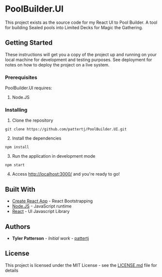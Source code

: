 # PoolBuilder.UI

This project exists as the source code for my React UI to Pool Builder. A tool for building Sealed pools into Limited Decks for Magic the Gathering.

## Getting Started

These instructions will get you a copy of the project up and running on your local machine for development and testing purposes. See deployment for notes on how to deploy the project on a live system.

### Prerequisites

PoolBuilder.UI requires:

1. Node.JS

### Installing

1. Clone the repository
```
git clone https://github.com/pattertj/PoolBuilder.UI.git
```

2. Install the dependencies
```
npm install
```

3. Run the application in development mode 
```
npm start
```

4. Access [http://localhost:3000/](http://localhost:3000) and you're ready to go!

## Built With

* [Create React App](https://github.com/facebookincubator/create-react-app) - React Bootstrapping
* [Node.JS](https://nodejs.org/en/) - JavaScript runtime
* [React](https://github.com/facebook/react) - UI Javascript Library

## Authors

* **Tyler Patterson** - *Initial work* - [pattertj](https://github.com/pattertj)

## License

This project is licensed under the MIT License - see the [LICENSE.md](LICENSE.md) file for details